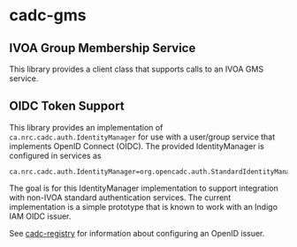 # cadc-gms

## IVOA Group Membership Service

This library provides a client class that supports calls to an IVOA GMS service.

## OIDC Token Support

This library provides an implementation of `ca.nrc.cadc.auth.IdentityManager` for use with
a user/group service that implements OpenID Connect (OIDC). The provided IdentityManager is
configured in services as
```
ca.nrc.cadc.auth.IdentityManager=org.opencadc.auth.StandardIdentityManager
```
The goal is for this IdentityManager implementation to support integration with
non-IVOA standard authentication services. The current implementation is a simple
prototype that is known to work with an Indigo IAM OIDC issuer. 

See <a href="https://github.com/opencadc/core/tree/master/cadc-registry">cadc-registry</a>
for information about configuring an OpenID issuer.
